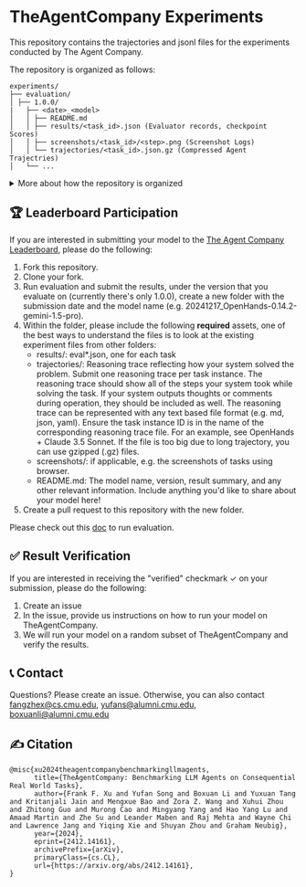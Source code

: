 # TheAgentCompany Experiments
This repository contains the trajectories and jsonl files for the experiments conducted by The Agent Company.

The repository is organized as follows:
```
experiments/
├── evaluation/
│ ├── 1.0.0/
|   ├── <date>_<model>
│   │ ├── README.md
│   │ ├── results/<task_id>.json (Evaluator records, checkpoint Scores)
│   │ ├── screenshots/<task_id>/<step>.png (Screenshot Logs)
│   │ └── trajectories/<task_id>.json.gz (Compressed Agent Trajectries)
│   └── ...
```
<details>
<summary>More about how the repository is organized</summary>
The `evaluation/` folder is organized such that the top level directories are different versions of TheAgentCompany (currently only 1.0.0).

Data for models that were run on that corresponding version are included as subfolders.
Each subfolder contains all the evaluation results for each task with detailed evaluator records, checkpoint scores, agent execution logs, and screenshots (if applicable, e.g. using browser).

These logs are publicly accessible and meant to enable greater reproducibility and transparency of the experiments.
</details>

## 🏆 Leaderboard Participation

If you are interested in submitting your model to the [The Agent Company Leaderboard](https://the-agent-company.com/), please do the following:
1. Fork this repository.
1. Clone your fork.
1. Run evaluation and submit the results, under the version that you evaluate on (currently there's only 1.0.0), create a new folder with the submission date and the model name (e.g. 20241217_OpenHands-0.14.2-gemini-1.5-pro).
1. Within the folder, please include the following **required** assets, one of the best ways to understand the files is to look at the existing experiment files from other folders:
      * results/: eval*.json, one for each task
      * trajectories/: Reasoning trace reflecting how your system solved the problem. Submit one reasoning trace per task instance. The reasoning trace should show all of the steps your system took while solving the task. If your system outputs thoughts or comments during operation, they should be included as well. The reasoning trace can be represented with any text based file format (e.g. md, json, yaml). Ensure the task instance ID is in the name of the corresponding reasoning trace file. For an example, see OpenHands + Claude 3.5 Sonnet. If the file is too big due to long trajectory, you can use gzipped (.gz) files. 
      * screenshots/: if applicable, e.g. the screenshots of tasks using browser.
      * README.md: The model name, version, result summary, and any other relevant information. Include anything you'd like to share about your model here!
1. Create a pull request to this repository with the new folder.

Please check out this [doc](https://github.com/TheAgentCompany/TheAgentCompany?tab=readme-ov-file#quick-start) to run evaluation.

## ✅ Result Verification

If you are interested in receiving the "verified" checkmark ✓ on your submission, please do the following:

1. Create an issue
2. In the issue, provide us instructions on how to run your model on TheAgentCompany.
3. We will run your model on a random subset of TheAgentCompany and verify the results.

## 📞 Contact
Questions? Please create an issue. Otherwise, you can also contact fangzhex@cs.cmu.edu, yufans@alumni.cmu.edu, boxuanli@alumni.cmu.edu

## ✍️ Citation
```
@misc{xu2024theagentcompanybenchmarkingllmagents,
      title={TheAgentCompany: Benchmarking LLM Agents on Consequential Real World Tasks}, 
      author={Frank F. Xu and Yufan Song and Boxuan Li and Yuxuan Tang and Kritanjali Jain and Mengxue Bao and Zora Z. Wang and Xuhui Zhou and Zhitong Guo and Murong Cao and Mingyang Yang and Hao Yang Lu and Amaad Martin and Zhe Su and Leander Maben and Raj Mehta and Wayne Chi and Lawrence Jang and Yiqing Xie and Shuyan Zhou and Graham Neubig},
      year={2024},
      eprint={2412.14161},
      archivePrefix={arXiv},
      primaryClass={cs.CL},
      url={https://arxiv.org/abs/2412.14161}, 
}
```
